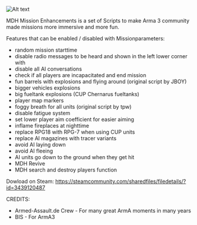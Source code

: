  ![Alt text](https://images.steamusercontent.com/ugc/32192681878543235/6FFD8C17C4A68A3D4C008651DD379611D328C09F/)
 
MDH Mission Enhancements is a set of Scripts to make Arma 3 community made missions more immersive and more fun.

Features that can be enabled / disabled with Missionparameters:
- random mission starttime
- disable radio messages to be heard and shown in the left lower corner with
- disable all AI conversations
- check if all players are incapacitated and end mission
- fun barrels with explosions and flying around (original script by JBOY)
- bigger vehicles explosions
- big fueltank explosions (CUP Chernarus fueltanks)
- player map markers
- foggy breath for all units (original script by tpw)
- disable fatigue system
- set lower player aim coefficient for easier aiming
- inflame fireplaces at nighttime
- replace RPG18 with RPG-7 when using CUP units
- replace AI magazines with tracer variants
- avoid AI laying down
- avoid AI fleeing
- AI units go down to the ground when they get hit
- MDH Revive
- MDH search and destroy players function

Dowload on Steam: https://steamcommunity.com/sharedfiles/filedetails/?id=3439120487

CREDITS:
- Armed-Assault.de Crew - For many great ArmA moments in many years
- BIS - For ArmA3
